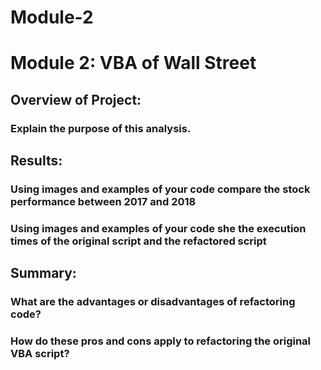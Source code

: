 # Module-2
# Module 2: VBA of Wall Street
## Overview of Project:
### Explain the purpose of this analysis.

## Results:
### Using images and examples of your code compare the stock performance between 2017 and 2018
### Using images and examples of your code she the execution times of the original script and the refactored script

## Summary: 
### What are the advantages or disadvantages of refactoring code? 
### How do these pros and cons apply to refactoring the original VBA script?
